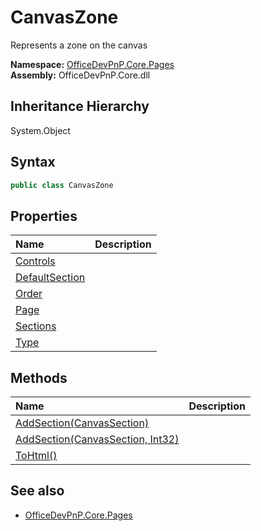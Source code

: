 # CanvasZone
 Represents a zone on the canvas   

**Namespace:** [OfficeDevPnP.Core.Pages](OfficeDevPnP.Core.Pages.md)  
**Assembly:** OfficeDevPnP.Core.dll  
## Inheritance Hierarchy
System.Object  
## Syntax
```C#
public class CanvasZone
```
## Properties
|**Name**|**Description**|
|:-----|:-----|
| [Controls](OfficeDevPnP.Core.Pages.CanvasZone.Controls.md) | 
| [DefaultSection](OfficeDevPnP.Core.Pages.CanvasZone.DefaultSection.md) | 
| [Order](OfficeDevPnP.Core.Pages.CanvasZone.Order.md) | 
| [Page](OfficeDevPnP.Core.Pages.CanvasZone.Page.md) | 
| [Sections](OfficeDevPnP.Core.Pages.CanvasZone.Sections.md) | 
| [Type](OfficeDevPnP.Core.Pages.CanvasZone.Type.md) | 
## Methods
|**Name**|**Description**|
|:-----|:-----|
| [AddSection(CanvasSection)](OfficeDevPnP.Core.Pages.CanvasZone.57197c24.md) | 
| [AddSection(CanvasSection, Int32)](OfficeDevPnP.Core.Pages.CanvasZone.98a27e52.md) | 
| [ToHtml()](OfficeDevPnP.Core.Pages.CanvasZone.7c2b006f.md) | 
## See also
- [OfficeDevPnP.Core.Pages](OfficeDevPnP.Core.Pages.md)

